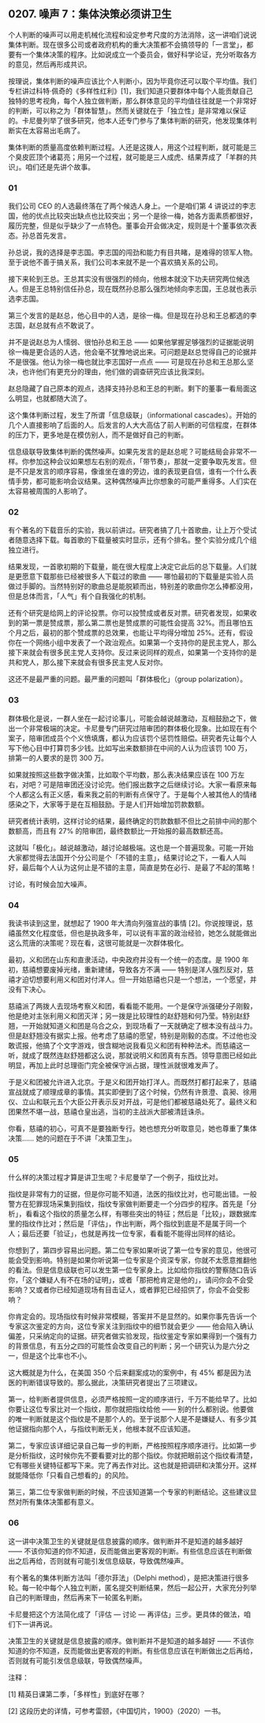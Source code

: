 ## 0207. 噪声 7：集体決策必须讲卫生

个人判断的噪声可以用走机械化流程和设定参考尺度的方法消除，这一讲咱们说说集体判断。现在很多公司或者政府机构的重大决策都不会搞领导的「一言堂」，都要有一个集体决策的程序。比如说成立一个委员会，做好科学论证，充分听取各方的意见，然后再形成共识。

按理说，集体判断的噪声应该比个人判断小，因为毕竟你还可以取个平均值。我们专栏讲过科特·佩奇的《多样性红利》[1]，我们知道只要群体中每个人能贡献自己独特的思考视角，每个人独立做判断，那么群体意见的平均值往往就是一个非常好的判断，可以称之为「群体智慧」。然而关键就在于「独立性」是非常难以保证的。卡尼曼列举了很多研究，他本人还专门参与了集体判断的研究，他发现集体判断实在太容易出毛病了。

集体判断的质量高度依赖判断过程。人还是这拨人，用这个过程判断，就可能是三个臭皮匠顶个诸葛亮；用另一个过程，就可能是三人成虎、结果弄成了「羊群的共识」。咱们还是先讲个故事。

### 01

我们公司 CEO 的人选最终落在了两个候选人身上。一个是咱们第 4 讲说过的李志国，他的优点比较突出缺点也比较突出；另一个是徐一梅，她各方面素质都很好，履历完整，但是似乎缺少了一点特色。董事会开会做决定，规则是十个董事依次表态。孙总首先发言。

孙总说，我的选择是李志国。李志国的闯劲和能力有目共睹，是难得的领军人物。至于说他不善于搞关系，我们公司本来就不是一个喜欢搞关系的公司。

接下来轮到王总。王总其实没有很强烈的倾向，他根本就没下功夫研究两位候选人。但是王总特别信任孙总，现在既然孙总那么强烈地倾向李志国，王总就也表示选李志国。

第三个发言的是赵总，他心目中的人选，是徐一梅。但是现在孙总和王总都选的李志国，赵总就有点不敢说了。

并不是说赵总为人懦弱、很怕孙总和王总 —— 如果他掌握足够强烈的证据能说明徐一梅是更合适的人选，他会毫不犹豫地说出来。可问题是赵总觉得自己的论据并不是很强。他认为徐一梅也就比李志国好一点点 —— 可是现在孙总和王总那么坚决，也许他们有更充分的理由，他们做的调查研究应该比我深刻。

赵总隐藏了自己原本的观点，选择支持孙总和王总的判断。剩下的董事一看局面这么明显，也就都随大流了。

这个集体判断过程，发生了所谓「信息级联」（informational cascades）。开始的几个人直接影响了后面的人。后发言的人大大高估了前人判断的可信程度，在群体的压力下，更多地是在模仿别人，而不是做好自己的判断。

信息级联导致集体判断的偶然噪声。如果先发言的是赵总呢？可能结局会非常不一样。你参加这种会议如果想左右别的观点，「带节奏」，那就一定要争取先发言。但是不只是发言的顺序容易，像谁坐在谁的旁边，谁的表现更自信，谁有一个什么表情手势，都可能影响会议结果。这种偶然噪声比你想象的可能严重得多。人们实在太容易被周围的人影响了。

### 02

有个著名的下载音乐的实验，我以前讲过。研究者搞了几十首歌曲，让上万个受试者随意选择下载。每首歌的下载量被实时显示，还有个排名。整个实验分成几个组独立进行。

结果发现，一首歌初期的下载量，能在很大程度上决定它此后的总下载量。人们就是更愿意下载那些已经被很多人下载过的歌曲 —— 哪怕最初的下载量是实验人员做过手脚的。当然特别好的歌曲总是能脱颖而出，特别差的歌曲你怎么捧都没用，但是总体而言，「人气」有个自我强化的机制。

还有个研究是给网上的评论投票。你可以投赞成或者反对票。研究者发现，如果收到的第一票是赞成票，那么第二票也是赞成票的可能性会提高 32%。而且哪怕五个月之后，最初的那个赞成票的总效果，也能让平均得分增加 25%。还有，假设你在一个网络小组中发表了一个政治观点。如果第一个支持你的是民主党人，那么接下来就会有很多民主党人支持你。反过来说同样的观点，如果第一个支持你的是共和党人，那么接下来就会有很多民主党人反对你。

这还不是最严重的问题。最严重的问题叫「群体极化」（group polarization）。

### 03

群体极化是说，一群人坐在一起讨论事儿，可能会越说越激动，互相鼓励之下，做出一个非常极端的决定。卡尼曼专门研究过陪审团的群体极化现象。比如现在有个案子，陪审团成员个个义愤填膺，都认为应该罚个惩罚性赔偿。研究者先让每个人写下他心目中打算罚多少钱。比如写出来数额排在中间的人认为应该罚 100 万，排第一的人要求的是罚 300 万。

如果就按照这些数字做决策，比如取个平均数，那么表决结果应该在 100 万左右，对吧？可是陪审团还没讨论完。他们报出数字之后继续讨论。大家一看原来每个人都这么有正义感，看来我之前的判断有点保守了。于是每个人被其他人的情绪感染之下，大家等于是在互相鼓励。于是人们开始增加罚款数额。

研究者统计表明，这样讨论的结果，最终确定的罚款数额不但比之前排中间的那个数额高，而且有 27% 的陪审团，最终数额比一开始报的最高数额还高。

这就叫「极化」。越说越激动，越讨论越极端。这也是一个普遍现象。可能一开始大家都觉得去法国开个分公司是个「不错的主意」，结果讨论之下，一看人人叫好，最后每个人认为这何止是不错的主意，简直是势在必行、是最了不起的策略！

讨论，有时候会加大噪声。

### 04

我读书读到这里，就想起了 1900 年大清向列强宣战的事情 [2]。你说按理说，慈禧虽然文化程度低，但也是执政多年，可以说有丰富的政治经验，她怎么就能做出这么荒唐的决策呢？现在看，这很可能就是一次群体极化。

最初，义和团在山东和直隶活动，中央政府并没有一个统一的态度。是 1900 年初，慈禧想要废掉光绪，重新建储，导致各方不满 —— 特别是洋人强烈反对，慈禧才迫切想要利用义和团对付洋人。但一开始慈禧也只是一个想法，一个愿望，并没有下决心。

慈禧派了两拨人去现场考察义和团，看看能不能用。一个是保守派强硬分子刚毅，他是绝对主张利用义和团灭洋；另一拨是比较理性的赵舒翘和何乃莹。特别赵舒翘，一开始就知道义和团是乌合之众，到现场看了一天就确定了根本没有战斗力。但是赵舒翘没有据实上报。他考虑了慈禧的愿望，特别是刚毅的态度。不过他也没敢谎报，他搞了个文字游戏，很含糊地说我看见义和团有种种法术。而慈禧这一听，就成了既然连赵舒翘都这么说，那就说明义和团真有东西。领导意图已经如此明显，再加上此时总理衙门完全被保守派占据，理性派就很难发声了。

于是义和团被允许进入北京。于是义和团开始打洋人。而既然打都打起来了，慈禧宣战就成了顺理成章的事情。其实即便到了这个时候，仍然有许景澄、袁昶、徐用仪、立山和联元五个大臣公开表示反对开战，可是他们都被慈禧处死了。最终义和团果然不堪一战，慈禧仓皇出逃，当初的主战派大部被清廷诛杀。

你看，慈禧的初心，可真不是要独断专行。她也想充分听取意见，她也尊重了集体决策…… 她的问题在于不讲「决策卫生」。

### 05

什么样的决策过程才算是讲卫生呢？卡尼曼举了一个例子，指纹比对。

指纹是非常有力的证据，但是你可能不知道，法医的指纹比对，也可能出错。一般警方在犯罪现场采集到指纹，指纹专家做判断要走一个分四步的程序。首先是「分析」，看看这个指纹的质量怎么样，有哪些突出的特征；然后是「比较」，跟数据库里的指纹作比对；然后是「评估」，作出判断，两个指纹到底是不是属于同一个人；最后还要「验证」，也就是再找一位专家，看看能不能得出同样的结论。

你想到了，第四步容易出问题。第二位专家如果听说了第一位专家的意见，他很可能会受到影响。特别是如果你听说第一位专家是个资深专家，你就不太愿意推翻他的看法。但是信息级联也可以发生第一位专家身上。比如给你指纹的警察随口告诉你，「这个嫌疑人有不在场的证明」，或者「那把枪肯定是他的」，请问你会不会受影响？又或者你已经知道现场有目击证人，或者罪犯已经招供了，你会不会受影响？

你肯定会的。现场指纹有时候非常模糊，答案并不是显然的。如果你事先告诉一个专家这次鉴定的方向，这位专家关注到指纹中的细节就会更少 —— 他会陷入确认偏差，只采纳定向的证据。研究者做实验发现，指纹鉴定专家如果得到一个强有力的背景信息，有五分之四的可能性会改变自己的判断；另一个研究认为是六分之一，但是这个比率也不小。

这大概就是为什么，在美国 350 个后来翻案成功的案例中，有 45% 都是因为法医的判断错误导致的。那么据此，决策研究者提出了三项建议。

第一，给判断者提供信息，必须严格按照一定的顺序进行，千万不能给早了。比如你要让这位专家比对一个指纹，那你就把指纹给他 —— 别的什么都别说。他要做的唯一判断就是这个指纹是不是那个人的。至于说那个人是不是嫌疑人、有多少其他证据指向那个人，与指纹判断无关，他根本就不应该知道。

第二，专家应该详细记录自己每一步的判断，严格按照程序顺序进行。比如第一步是分析指纹，这时候你先不要看要对比的那个指纹。你就把眼前这个指纹看清楚，它有哪些关键特征都写下来。完了再去作对比。这也就是把调研和决策分开。这样就能降低你「只看自己想看的」的风险。

第三，第二位专家做判断的时候，不应该知道第一个专家的判断结论。这些建议显然对所有集体决策都有意义。

### 06

这一讲中决策卫生的关键就是信息披露的顺序。做判断并不是知道的越多越好 —— 不该你知道的你不知道，反而能做出更客观的判断。有些信息应该在判断做出之后再给，否则就有可能引发信息级联，导致偶然噪声。

有个著名的集体判断方法叫「德尔菲法」（Delphi method），是把决策进行很多轮。每一轮中每个人独立判断，匿名提交判断结果，然后一起公开，大家充分列举自己的判断理由，然后再来下一轮匿名判断。

卡尼曼把这个方法简化成了「评估 — 讨论 — 再评估」三步。更具体的做法，咱们下一讲再说。

决策卫生的关键就是信息披露的顺序。做判断并不是知道的越多越好 —— 不该你知道的你不知道，反而能做出更客观的判断。有些信息应该在判断做出之后再给，否则就有可能引发信息级联，导致偶然噪声。

注释：

[1] 精英日课第二季，「多样性」到底好在哪？

[2] 这段历史的详情，可参考雷颐，《中国切片，1900》（2020）一书。
